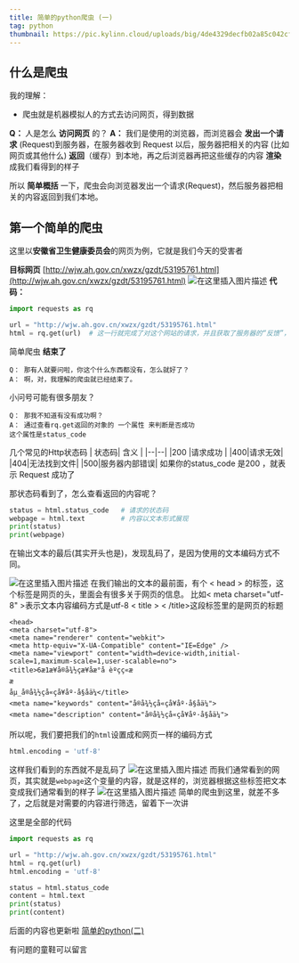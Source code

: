 ```yaml
---
title: 简单的python爬虫 (一)
tag: python
thumbnail: https://pic.kylinn.cloud/uploads/big/4de4329decfb02a85c042cf45be84a5a.jpg
---
```


## 什么是爬虫
我的理解：
- 爬虫就是机器模拟人的方式去访问网页，得到数据

**Q：** 人是怎么 **访问网页** 的？
**A：** 我们是使用的浏览器，而浏览器会 **发出一个请求** (Request)到服务器，在服务器收到 Request 以后，服务器把相关的内容 (比如网页或其他什么) **返回**（缓存）到本地，再之后浏览器再把这些缓存的内容 **渲染** 成我们看得到的样子

所以 **简单概括** 一下，爬虫会向浏览器发出一个请求(Request)，然后服务器把相关的内容返回到我们本地。
## 第一个简单的爬虫
这里以**安徽省卫生健康委员会**的网页为例，它就是我们今天的受害者

**目标网页** [http://wjw.ah.gov.cn/xwzx/gzdt/53195761.html](http://wjw.ah.gov.cn/xwzx/gzdt/53195761.html)
![在这里插入图片描述](https://img-blog.csdnimg.cn/20200605192605274.png#pic_center)
**代码：**
```python
import requests as rq

url = "http://wjw.ah.gov.cn/xwzx/gzdt/53195761.html"
html = rq.get(url)	# 这一行就完成了对这个网站的请求，并且获取了服务器的“反馈”，反馈内容在html封装在这个变量里面
```
简单爬虫 **结束了**
```
Q： 那有人就要问啦，你这个什么东西都没有，怎么就好了？
A： 啊，对，我理解的爬虫就已经结束了。
```
小问号可能有很多朋友？
```
Q： 那我不知道有没有成功啊？
A： 通过查看rq.get返回的对象的 一个属性 来判断是否成功
这个属性是status_code
```
几个常见的Http状态码
|  状态码| 含义 |
|--|--|
|200  |请求成功  |
|400|请求无效|
|404|无法找到文件|
|500|服务器内部错误|
如果你的status_code 是200 ，就表示 Request 成功了

那状态码看到了，怎么查看返回的内容呢？

```python
status = html.status_code	# 请求的状态码
webpage = html.text			# 内容以文本形式展现
print(status)
print(webpage)
```
在输出文本的最后(其实开头也是)，发现乱码了，是因为使用的文本编码方式不同。

![在这里插入图片描述](https://img-blog.csdnimg.cn/20200605194827421.png)
在我们输出的文本的最前面，有个 < head > 的标签，这个标签是网页的头，里面会有很多关于网页的信息。
比如< meta charset="utf-8" >表示文本内容编码方式是utf-8
< title > < /title>这段标签里的是网页的标题
```
<head>
<meta charset="utf-8">
<meta name="renderer" content="webkit">
<meta http-equiv="X-UA-Compatible" content="IE=Edge" />
<meta name="viewport" content="width=device-width,initial-scale=1,maximum-scale=1,user-scalable=no">
<title>6æ1æ¥å®å¾½çæ¥åæ°å èºçç«æ
æ
åµ_å®å¾½çå«çå¥åº·å§åä¼</title>
<meta name="keywords" content="å®å¾½çå«çå¥åº·å§åä¼">
<meta name="description" content="å®å¾½çå«çå¥åº·å§åä¼">
```
所以呢，我们要把我们的`html`设置成和网页一样的编码方式

```python
html.encoding = 'utf-8'
```
这样我们看到的东西就不是乱码了
![在这里插入图片描述](https://img-blog.csdnimg.cn/20200605195639614.png#pic_center)
而我们通常看到的网页，其实就是`webpage`这个变量的内容，就是这样的，浏览器根据这些标签把文本变成我们通常看到的样子
![在这里插入图片描述](https://img-blog.csdnimg.cn/20200605200119779.png?x-oss-process=image/watermark,type_ZmFuZ3poZW5naGVpdGk,shadow_10,text_aHR0cHM6Ly9ibG9nLmNzZG4ubmV0L2t5bGluaG9sbWVz,size_16,color_FFFFFF,t_70)
简单的爬虫到这里，就差不多了，之后就是对需要的内容进行筛选，留着下一次讲

这里是全部的代码
```python
import requests as rq

url = "http://wjw.ah.gov.cn/xwzx/gzdt/53195761.html"
html = rq.get(url)
html.encoding = 'utf-8'

status = html.status_code
content = html.text
print(status)
print(content)
```

后面的内容也更新啦
[简单的python(二)](https://kylinn.cloud/2021/04/26/%E7%AE%80%E5%8D%95%E7%9A%84%E7%88%AC%E8%99%AB2)

有问题的童鞋可以留言